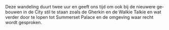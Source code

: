 <div lang="nl">
Deze wandeling duurt twee uur en geeft ons tijd om ook bij de nieuwere gebouwen
in de City stil te staan zoals de Gherkin en de Walkie Talkie en wat verder door
te lopen tot Summerset Palace en de omgeving waar recht wordt gesproken.
</div>
